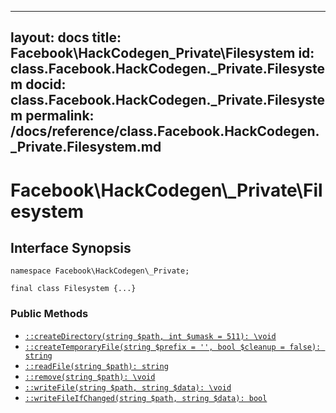 
***

layout: docs
title: Facebook\\HackCodegen\_Private\\Filesystem
id: class.Facebook.HackCodegen._Private.Filesystem
docid: class.Facebook.HackCodegen._Private.Filesystem
permalink: /docs/reference/class.Facebook.HackCodegen._Private.Filesystem.md
---







# Facebook\\HackCodegen\\_Private\\Filesystem




## Interface Synopsis




``` Hack
namespace Facebook\HackCodegen\_Private;

final class Filesystem {...}
```




### Public Methods




+ [` ::createDirectory(string $path, int $umask = 511): \void `](<class.Facebook.HackCodegen._Private.Filesystem.createDirectory.md>)
+ [` ::createTemporaryFile(string $prefix = '', bool $cleanup = false): string `](<class.Facebook.HackCodegen._Private.Filesystem.createTemporaryFile.md>)
+ [` ::readFile(string $path): string `](<class.Facebook.HackCodegen._Private.Filesystem.readFile.md>)
+ [` ::remove(string $path): \void `](<class.Facebook.HackCodegen._Private.Filesystem.remove.md>)
+ [` ::writeFile(string $path, string $data): \void `](<class.Facebook.HackCodegen._Private.Filesystem.writeFile.md>)
+ [` ::writeFileIfChanged(string $path, string $data): bool `](<class.Facebook.HackCodegen._Private.Filesystem.writeFileIfChanged.md>)
